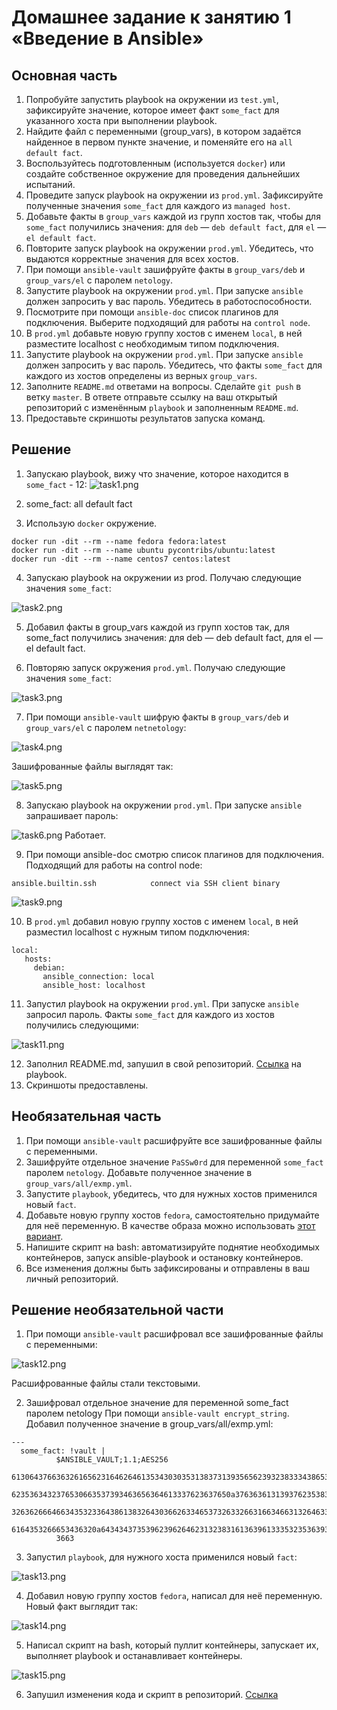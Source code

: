 # Домашнее задание к занятию 1 «Введение в Ansible»

## Основная часть

1. Попробуйте запустить playbook на окружении из `test.yml`, зафиксируйте значение, которое имеет факт `some_fact` для указанного хоста при выполнении playbook.
2. Найдите файл с переменными (group_vars), в котором задаётся найденное в первом пункте значение, и поменяйте его на `all default fact`.
3. Воспользуйтесь подготовленным (используется `docker`) или создайте собственное окружение для проведения дальнейших испытаний.
4. Проведите запуск playbook на окружении из `prod.yml`. Зафиксируйте полученные значения `some_fact` для каждого из `managed host`.
5. Добавьте факты в `group_vars` каждой из групп хостов так, чтобы для `some_fact` получились значения: для `deb` — `deb default fact`, для `el` — `el default fact`.
6.  Повторите запуск playbook на окружении `prod.yml`. Убедитесь, что выдаются корректные значения для всех хостов.
7. При помощи `ansible-vault` зашифруйте факты в `group_vars/deb` и `group_vars/el` с паролем `netology`.
8. Запустите playbook на окружении `prod.yml`. При запуске `ansible` должен запросить у вас пароль. Убедитесь в работоспособности.
9. Посмотрите при помощи `ansible-doc` список плагинов для подключения. Выберите подходящий для работы на `control node`.
10. В `prod.yml` добавьте новую группу хостов с именем  `local`, в ней разместите localhost с необходимым типом подключения.
11. Запустите playbook на окружении `prod.yml`. При запуске `ansible` должен запросить у вас пароль. Убедитесь, что факты `some_fact` для каждого из хостов определены из верных `group_vars`.
12. Заполните `README.md` ответами на вопросы. Сделайте `git push` в ветку `master`. В ответе отправьте ссылку на ваш открытый репозиторий с изменённым `playbook` и заполненным `README.md`.
13. Предоставьте скриншоты результатов запуска команд.

## Решение 

1. Запускаю playbook, вижу что значение, которое находится в `some_fact` - 12:
![task1.png](IMG/task1.png)

2. some_fact: all default fact
3. Использую `docker` окружение.
 ```console
docker run -dit --rm --name fedora fedora:latest
docker run -dit --rm --name ubuntu pycontribs/ubuntu:latest
docker run -dit --rm --name centos7 centos:latest
 ```

4. Запускаю playbook на окружении из prod. Получаю следующие значения `some_fact`:

![task2.png](IMG/task2.png)

5. Добавил факты в group_vars каждой из групп хостов так, для some_fact получились значения: для deb — deb default fact, для el — el default fact.

6. Повторяю запуск окружения `prod.yml`. Получаю следующие значения `some_fact`:

![task3.png](IMG/task3.png)

7. При помощи `ansible-vault` шифрую факты в `group_vars/deb` и `group_vars/el` с паролем `netnetology`:

![task4.png](IMG/task4.png)

Зашифрованные файлы выглядят так:

![task5.png](IMG/task5.png)

8. Запускаю playbook на окружении `prod.yml`. При запуске `ansible` запрашивает пароль:

![task6.png](IMG/task6.png)
Работает.

9. При помощи ansible-doc смотрю список плагинов для подключения. Подходящий для работы на control node:
 ```console
ansible.builtin.ssh            connect via SSH client binary
```
![task9.png](IMG/task9.png)

10. В `prod.yml` добавил новую группу хостов с именем  `local`, в ней разместил localhost с нужным типом подключения:
 ```console
 local:
    hosts:
      debian:
        ansible_connection: local
        ansible_host: localhost
```

11. Запустил playbook на окружении `prod.yml`. При запуске `ansible` запросил пароль. Факты `some_fact` для каждого из хостов получились следующими:

![task11.png](IMG/task11.png)

12. Заполнил README.md, запушил в свой репозиторий. [Ссылка](https://github.com/Elfxf85/devops-netology/tree/main/7.1ansible/playbook) на playbook.
13. Скриншоты предоставлены.

## Необязательная часть

1. При помощи `ansible-vault` расшифруйте все зашифрованные файлы с переменными.
2. Зашифруйте отдельное значение `PaSSw0rd` для переменной `some_fact` паролем `netology`. Добавьте полученное значение в `group_vars/all/exmp.yml`.
3. Запустите `playbook`, убедитесь, что для нужных хостов применился новый `fact`.
4. Добавьте новую группу хостов `fedora`, самостоятельно придумайте для неё переменную. В качестве образа можно использовать [этот вариант](https://hub.docker.com/r/pycontribs/fedora).
5. Напишите скрипт на bash: автоматизируйте поднятие необходимых контейнеров, запуск ansible-playbook и остановку контейнеров.
6. Все изменения должны быть зафиксированы и отправлены в ваш личный репозиторий.

## Решение необязательной части

1. При помощи `ansible-vault` расшифровал все зашифрованные файлы с переменными:

![task12.png](IMG/task12.png)

Расшифрованные файлы стали текстовыми.

2. Зашифровал отдельное значение для переменной some_fact паролем netology При помощи `ansible-vault encrypt_string`. Добавил полученное значение в group_vars/all/exmp.yml:

```console
---
  some_fact: !vault |
          $ANSIBLE_VAULT;1.1;AES256
          61306437663632616562316462646135343030353138373139356562393238333438653661636265
          6235363432376530663537393463656364613337623637650a376363613139376235383565353935
          32636266646634353233643861383264303662633465373263326631663466313264633137663139
          6164353266653436320a643434373539623962646231323831613639613335323536393934623362
          3663

```
3. Запустил `playbook`, для нужного хоста применился новый `fact`:

![task13.png](IMG/task13.png)

4. Добавил новую группу хостов `fedora`, написал для неё переменную. Новый факт выглядит так:

![task14.png](IMG/task14.png)

5. Написал скрипт на bash, который пуллит контейнеры, запускает их, выполняет playbook и останавливает контейнеры. 

![task15.png](IMG/task15.png)

6. Запушил изменения кода и скрипт в репозиторий.  [Ссылка](https://github.com/Elfxf85/devops-netology/tree/main/7.1ansible/playbook)